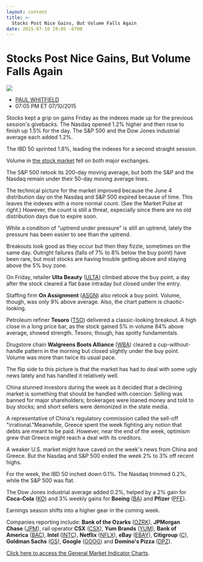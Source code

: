 ```yaml
---
layout: content
title: >-
  Stocks Post Nice Gains, But Volume Falls Again
date: 2015-07-10 19:05 -0700
---
```



Stocks Post Nice Gains, But Volume Falls Again
===============================================


![](https://www.investors.com/wp-content/uploads/ibd-migrated-images/MPv_150713_635721391869315283.png)

* [PAUL WHITFIELD](https://www.investors.com/author/whitfieldp/ "Posts by PAUL WHITFIELD")
* 07:05 PM ET 07/10/2015




  

Stocks kept a grip on gains Friday as the indexes made up for the previous session's givebacks. The Nasdaq opened 1.2% higher and then rose to finish up 1.5% for the day. The S&P 500 and the Dow Jones industrial average each added 1.2%.

  

The IBD 50 sprinted 1.8%, leading the indexes for a second straight session.

  

Volume in [the stock market](https://www.investors.com/stock-market-today) fell on both major exchanges.

  

The S&P 500 retook its 200-day moving average, but both the S&P and the Nasdaq remain under their 50-day moving average lines.

  

The technical picture for the market improved because the June 4 distribution day on the Nasdaq and S&P 500 expired because of time. This leaves the indexes with a more normal count. (See the Market Pulse at right.) However, the count is still a threat, especially since there are no old distribution days due to expire soon.

  

While a condition of "uptrend under pressure" is still an uptrend, lately the pressure has been easier to see than the uptrend.

  

Breakouts look good as they occur but then they fizzle, sometimes on the same day. Outright failures (falls of 7% to 8% below the buy point) have been rare, but most stocks are having trouble getting above and staying above the 5% buy zone.

  

On Friday, retailer **Ulta Beauty** ([ULTA](https://research.investors.com/quote.aspx?symbol=ULTA)) climbed above the buy point, a day after the stock cleared a flat base intraday but closed under the entry.

  

Staffing firm **On Assignment** ([ASGN](https://research.investors.com/quote.aspx?symbol=ASGN)) also retook a buy point. Volume, though, was only 9% above average. Also, the chart pattern is chaotic-looking.

  

Petroleum refiner **Tesoro** ([TSO](https://research.investors.com/quote.aspx?symbol=TSO)) delivered a classic-looking breakout. A high close in a long price bar, as the stock gained 5% in volume 84% above average, showed strength. Tesoro, though, has spotty fundamentals.

  

Drugstore chain **Walgreens Boots Alliance** ([WBA](https://research.investors.com/quote.aspx?symbol=WBA)) cleared a cup-without-handle pattern in the morning but closed slightly under the buy point. Volume was more than twice its usual pace.

  

The flip side to this picture is that the market has had to deal with some ugly news lately and has handled it relatively well.

  

China stunned investors during the week as it decided that a declining market is something that should be handled with coercion: Selling was banned for major shareholders; brokerages were loaned money and told to buy stocks; and short sellers were demonized in the state media.

  

A representative of China's regulatory commission called the sell-off "irrational."Meanwhile, Greece spent the week fighting any notion that debts are meant to be paid. However, near the end of the week, optimism grew that Greece might reach a deal with its creditors.

  

A weaker U.S. market might have caved on the week's news from China and Greece. But the Nasdaq and S&P 500 ended the week 2% to 3% off recent highs.

  

For the week, the IBD 50 inched down 0.1%. The Nasdaq trimmed 0.2%, while the S&P 500 was flat.

  

The Dow Jones industrial average added 0.2%, helped by a 2% gain for **Coca-Cola** ([KO](https://research.investors.com/quote.aspx?symbol=KO)) and 3% weekly gains for **Boeing** ([BA](https://research.investors.com/quote.aspx?symbol=BA)) and **Pfizer** ([PFE](https://research.investors.com/quote.aspx?symbol=PFE)).

  

Earnings season shifts into a higher gear in the coming week.

  

Companies reporting include: **Bank of the Ozarks** ([OZRK](https://research.investors.com/quote.aspx?symbol=OZRK)), **JPMorgan Chase** ([JPM](https://research.investors.com/quote.aspx?symbol=JPM)), rail operator **CSX** ([CSX](https://research.investors.com/quote.aspx?symbol=CSX)), **Yum Brands** ([YUM](https://research.investors.com/quote.aspx?symbol=YUM)), **Bank of America** ([BAC](https://research.investors.com/quote.aspx?symbol=BAC)), **Intel** ([INTC](https://research.investors.com/quote.aspx?symbol=INTC)), **Netflix** ([NFLX](https://research.investors.com/quote.aspx?symbol=NFLX)), **eBay** ([EBAY](https://research.investors.com/quote.aspx?symbol=EBAY)), **Citigroup** ([C](https://research.investors.com/quote.aspx?symbol=C)), **Goldman Sachs** ([GS](https://research.investors.com/quote.aspx?symbol=GS)), **Google** ([GOOG](https://research.investors.com/quote.aspx?symbol=GOOG)) and **Domino's Pizza** ([DPZ](https://research.investors.com/quote.aspx?symbol=DPZ)).

  

[Click here to access the General Market Indicator Charts](https://www.investors.com/pdf/GMI_071315.pdf).




